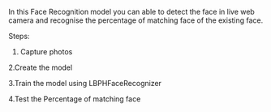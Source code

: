 In this Face Recognition model you can able to detect the face in live web camera and recognise the percentage of matching face of the existing face.

Steps:
1. Capture photos

2.Create the model

3.Train the model using LBPHFaceRecognizer

4.Test the Percentage of matching face
